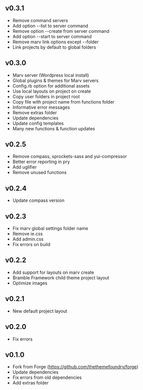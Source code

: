 ## v0.3.1
* Remove command servers
* Add option --list to server command
* Remove option --create from server command
* Add option --start to server command
* Remove marv link options except --folder
* Link projects by default to global folders

## v0.3.0
* Marv server (Wordpress local install)
* Global plugins & themes for Marv servers
* Config.rb option for additional assets
* Use local layouts on project on create
* Copy user folders in project root
* Copy file with project name from functions folder
* Informative error messages
* Remove extras folder
* Update dependencies
* Update config templates
* Many new functions & function updates

## v0.2.5
* Remove compass, sprockets-sass and yui-compressor
* Better error reporting in pry
* Add uglifier
* Remove unused functions

## v0.2.4
* Update compass version

## v0.2.3
* Fix marv global settings folder name
* Remove ie.css
* Add admin.css
* Fix errors on build

## v0.2.2
* Add support for layouts on marv create
* Bramble Framework child theme project layout
* Optimize images

## v0.2.1
* New default project layout

## v0.2.0
* Fix errors

## v0.1.0
* Fork from Forge (https://github.com/thethemefoundry/forge)
* Update dependencies
* Fix errors from old dependencies
* Add extras folder